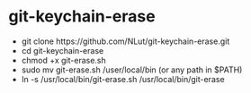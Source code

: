 <h1>git-keychain-erase</h1>
<ul>
    <li>git clone https://github.com/NLut/git-keychain-erase.git</li>
    <li>cd git-keychain-erase</li>
    <li>chmod +x git-erase.sh</li>  
    <li>sudo mv git-erase.sh /user/local/bin (or any path in $PATH)</li>
    <li>ln -s /usr/local/bin/git-erase.sh /usr/local/bin/git-erase</li>
</ul>
